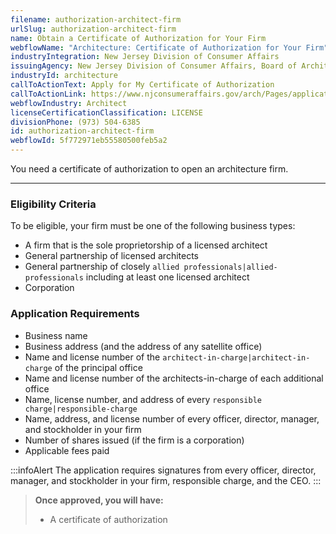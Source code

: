 ```yaml
---
filename: authorization-architect-firm
urlSlug: authorization-architect-firm
name: Obtain a Certificate of Authorization for Your Firm
webflowName: "Architecture: Certificate of Authorization for Your Firm"
industryIntegration: New Jersey Division of Consumer Affairs
issuingAgency: New Jersey Division of Consumer Affairs, Board of Architects
industryId: architecture
callToActionText: Apply for My Certificate of Authorization
callToActionLink: https://www.njconsumeraffairs.gov/arch/Pages/applications.aspx
webflowIndustry: Architect
licenseCertificationClassification: LICENSE
divisionPhone: (973) 504-6385
id: authorization-architect-firm
webflowId: 5f772971eb55580500feb5a2
---
```

You need a certificate of authorization to open an architecture firm.

- - -

### Eligibility Criteria

To be eligible, your firm must be one of the following business types:

* A firm that is the sole proprietorship of a licensed architect
* General partnership of licensed architects
* General partnership of closely `allied professionals|allied-professionals` including at least one licensed architect
* Corporation

### Application Requirements

* Business name
* Business address (and the address of any satellite office)
* Name and license number of the `architect-in-charge|architect-in-charge` of the principal office
* Name and license number of the architects-in-charge of each additional office
*   Name, license number, and address of every `responsible charge|responsible-charge` 
* Name, address, and license number of every officer, director, manager, and stockholder in your firm
* Number of shares issued (if the firm is a corporation)
* Applicable fees paid

:::infoAlert 
 The application requires signatures from every officer, director, manager, and stockholder in your firm, responsible charge, and the CEO.
:::

> **Once approved, you will have:**
>
> * A certificate of authorization
